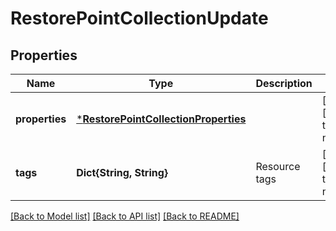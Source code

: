 # RestorePointCollectionUpdate


## Properties
Name | Type | Description | Notes
------------ | ------------- | ------------- | -------------
**properties** | [***RestorePointCollectionProperties**](RestorePointCollectionProperties.md) |  | [optional] [default to nothing]
**tags** | **Dict{String, String}** | Resource tags | [optional] [default to nothing]


[[Back to Model list]](../README.md#models) [[Back to API list]](../README.md#api-endpoints) [[Back to README]](../README.md)


